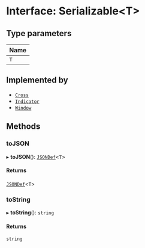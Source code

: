 # Interface: Serializable<T\>

## Type parameters

| Name |
| :--- |
| `T`  |

## Implemented by

-   [`Cross`](../classes/Cross)
-   [`Indicator`](../classes/Indicator)
-   [`Window`](../classes/Window)

## Methods

### toJSON

▸ **toJSON**(): [`JSONDef`](../modules.md#jsondef)<`T`\>

#### Returns

[`JSONDef`](../modules.md#jsondef)<`T`\>

### toString

▸ **toString**(): `string`

#### Returns

`string`
